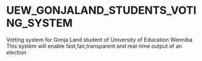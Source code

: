 # UEW_GONJALAND_STUDENTS_VOTING_SYSTEM
Votting system for Gonja Land student of University of Education Wenniba
This system will enable fast,fair,transparent and real-time output of an election 
